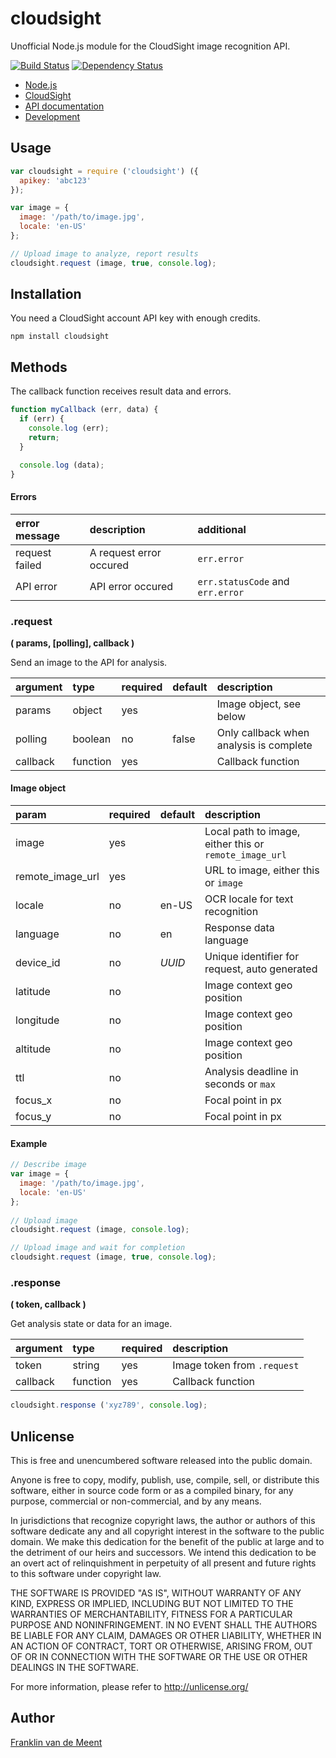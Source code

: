 cloudsight
==========

Unofficial Node.js module for the CloudSight image recognition API.

[![Build Status](https://travis-ci.org/fvdm/nodejs-cloudsight.svg?branch=master)](https://travis-ci.org/fvdm/nodejs-cloudsight)
[![Dependency Status](https://gemnasium.com/badges/github.com/fvdm/nodejs-cloudsight.svg)](https://gemnasium.com/github.com/fvdm/nodejs-cloudsight)

* [Node.js](https://nodejs.org/)
* [CloudSight](https://cloudsightapi.com/)
* [API documentation](http://cloudsightapi.com/docs)
* [Development](https://github.com/fvdm/nodejs-cloudsight/blob/develop/CONTRIBUTING.md)


Usage
-----

```js
var cloudsight = require ('cloudsight') ({
  apikey: 'abc123'
});

var image = {
  image: '/path/to/image.jpg',
  locale: 'en-US'
};

// Upload image to analyze, report results
cloudsight.request (image, true, console.log);
```


Installation
------------

You need a CloudSight account API key with enough credits.

`npm install cloudsight`


Methods
-------

The callback function receives result data and errors.

```js
function myCallback (err, data) {
  if (err) {
    console.log (err);
    return;
  }

  console.log (data);
}
```


#### Errors

error message  | description             | additional
:--------------|:------------------------|:--------------------------
request failed | A request error occured | `err.error`
API error      | API error occured       | `err.statusCode` and `err.error`


### .request
**( params, [polling], callback )**

Send an image to the API for analysis.


argument | type     | required | default | description
:--------|:---------|:---------|:--------|:-----------------------
params   | object   | yes      |         | Image object, see below
polling  | boolean  | no       | false   | Only callback when analysis is complete
callback | function | yes      |         | Callback function


#### Image object

param            | required | default | description
:----------------|:---------|:--------|:-------------------------------
image            | yes      |         | Local path to image, either this or `remote_image_url`
remote_image_url | yes      |         | URL to image, either this or `image`
locale           | no       | en-US   | OCR locale for text recognition
language         | no       | en      | Response data language
device_id        | no       | _UUID_  | Unique identifier for request, auto generated
latitude         | no       |         | Image context geo position
longitude        | no       |         | Image context geo position
altitude         | no       |         | Image context geo position
ttl              | no       |         | Analysis deadline in seconds or `max`
focus_x          | no       |         | Focal point in px
focus_y          | no       |         | Focal point in px


#### Example

```js
// Describe image
var image = {
  image: '/path/to/image.jpg',
  locale: 'en-US'
};
  
// Upload image
cloudsight.request (image, console.log);

// Upload image and wait for completion
cloudsight.request (image, true, console.log);
```


### .response
**( token, callback )**

Get analysis state or data for an image.


argument | type     | required | description
:--------|:---------|:---------|:---------------------------
token    | string   | yes      | Image token from `.request`
callback | function | yes      | Callback function


```js
cloudsight.response ('xyz789', console.log);
```


Unlicense
---------

This is free and unencumbered software released into the public domain.

Anyone is free to copy, modify, publish, use, compile, sell, or
distribute this software, either in source code form or as a compiled
binary, for any purpose, commercial or non-commercial, and by any
means.

In jurisdictions that recognize copyright laws, the author or authors
of this software dedicate any and all copyright interest in the
software to the public domain. We make this dedication for the benefit
of the public at large and to the detriment of our heirs and
successors. We intend this dedication to be an overt act of
relinquishment in perpetuity of all present and future rights to this
software under copyright law.

THE SOFTWARE IS PROVIDED "AS IS", WITHOUT WARRANTY OF ANY KIND,
EXPRESS OR IMPLIED, INCLUDING BUT NOT LIMITED TO THE WARRANTIES OF
MERCHANTABILITY, FITNESS FOR A PARTICULAR PURPOSE AND NONINFRINGEMENT.
IN NO EVENT SHALL THE AUTHORS BE LIABLE FOR ANY CLAIM, DAMAGES OR
OTHER LIABILITY, WHETHER IN AN ACTION OF CONTRACT, TORT OR OTHERWISE,
ARISING FROM, OUT OF OR IN CONNECTION WITH THE SOFTWARE OR THE USE OR
OTHER DEALINGS IN THE SOFTWARE.

For more information, please refer to <http://unlicense.org/>


Author
------

[Franklin van de Meent](https://frankl.in/)
